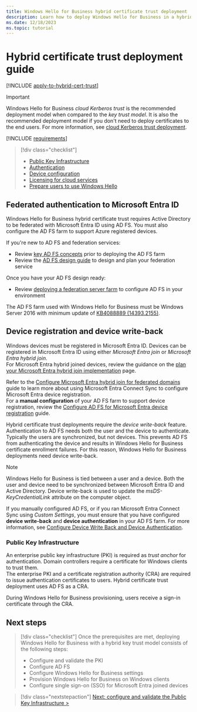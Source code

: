 ```yaml
---
title: Windows Hello for Business hybrid certificate trust deployment
description: Learn how to deploy Windows Hello for Business in a hybrid certificate trust scenario.
ms.date: 12/18/2023
ms.topic: tutorial
---
```


# Hybrid certificate trust deployment guide

[!INCLUDE [apply-to-hybrid-cert-trust](includes/apply-to-hybrid-cert-trust.md)]

> [!IMPORTANT]
> Windows Hello for Business *cloud Kerberos trust* is the recommended deployment model when compared to the *key trust model*. It is also the recommended deployment model if you don't need to deploy certificates to the end users. For more information, see [cloud Kerberos trust deployment](hybrid-cloud-kerberos-trust.md).

[!INCLUDE [requirements](includes/requirements.md)]

> [!div class="checklist"]
>
> - [Public Key Infrastructure](index.md#public-key-infrastructure-pki)
> - [Authentication](index.md#authentication)
> - [Device configuration](index.md#device-configuration)
> - [Licensing for cloud services](index.md#licensing-for-cloud-services)
> - [Prepare users to use Windows Hello](index.md#prepare-users-to-use-windows-hello)

## Federated authentication to Microsoft Entra ID

Windows Hello for Business hybrid certificate trust requires Active Directory to be federated with Microsoft Entra ID using AD FS. You must also configure the AD FS farm to support Azure registered devices.

If you're new to AD FS and federation services:

- Review [key AD FS concepts][SER-3] prior to deploying the AD FS farm
- Review the [AD FS design guide][SER-4] to design and plan your federation service

Once you have your AD FS design ready:

- Review [deploying a federation server farm][SER-2] to configure AD FS in your environment

The AD FS farm used with Windows Hello for Business must be Windows Server 2016 with minimum update of [KB4088889 (14393.2155)](https://support.microsoft.com/help/4088889).

## Device registration and device write-back

Windows devices must be registered in Microsoft Entra ID. Devices can be registered in Microsoft Entra ID using either *Microsoft Entra join* or *Microsoft Entra hybrid join*.\
For Microsoft Entra hybrid joined devices, review the guidance on the [plan your Microsoft Entra hybrid join implementation][AZ-8] page.

Refer to the [Configure Microsoft Entra hybrid join for federated domains][AZ-10] guide to learn more about using Microsoft Entra Connect Sync to configure Microsoft Entra device registration.\
For a **manual configuration** of your AD FS farm to support device registration, review the [Configure AD FS for Microsoft Entra device registration][AZ-11] guide.

Hybrid certificate trust deployments require the *device write-back* feature. Authentication to AD FS needs both the user and the device to authenticate. Typically the users are synchronized, but not devices. This prevents AD FS from authenticating the device and results in Windows Hello for Business certificate enrollment failures. For this reason, Windows Hello for Business deployments need device write-back.

> [!NOTE]
> Windows Hello for Business is tied between a user and a device. Both the user and device need to be synchronized between Microsoft Entra ID and Active Directory. Device write-back is used to update the *msDS-KeyCredentialLink* attribute on the computer object.

If you manually configured AD FS, or if you ran Microsoft Entra Connect Sync using *Custom Settings*, you must ensure that you have configured **device write-back** and **device authentication** in your AD FS farm. For more information, see [Configure Device Write Back and Device Authentication][SER-5].

### Public Key Infrastructure

An enterprise public key infrastructure (PKI) is required as *trust anchor* for authentication. Domain controllers require a certificate for Windows clients to trust them.\
The enterprise PKI and a certificate registration authority (CRA) are required to issue authentication certificates to users. Hybrid certificate trust deployment uses AD FS as a CRA.

During Windows Hello for Business provisioning, users receive a sign-in certificate through the CRA.

## Next steps

> [!div class="checklist"]
> Once the prerequisites are met, deploying Windows Hello for Business with a hybrid key trust model consists of the following steps:
>
> - Configure and validate the PKI
> - Configure AD FS
> - Configure Windows Hello for Business settings
> - Provision Windows Hello for Business on Windows clients
> - Configure single sign-on (SSO) for Microsoft Entra joined devices

> [!div class="nextstepaction"]
> [Next: configure and validate the Public Key Infrastructure >](hybrid-cert-trust-pki.md)

<!--links-->
[AZ-1]: /azure/active-directory/hybrid/how-to-connect-sync-whatis
[AZ-2]: /azure/multi-factor-authentication/multi-factor-authentication
[AZ-3]: /azure/multi-factor-authentication/multi-factor-authentication-whats-next
[AZ-8]: /azure/active-directory/devices/hybrid-azuread-join-plan
[AZ-10]: /azure/active-directory/devices/howto-hybrid-azure-ad-join#federated-domains
[AZ-11]: /azure/active-directory/devices/hybrid-azuread-join-manual

[SER-1]: /windows-server/identity/ad-fs/operations/configure-ad-fs-2016-and-azure-mfa
[SER-2]: /windows-server/identity/ad-fs/deployment/deploying-a-federation-server-farm
[SER-3]: /windows-server/identity/ad-fs/technical-reference/understanding-key-ad-fs-concepts
[SER-4]: /windows-server/identity/ad-fs/design/ad-fs-design-guide-in-windows-server-2012-r2
[SER-5]: /windows-server/identity/ad-fs/operations/configure-device-based-conditional-access-on-premises#configure-device-write-back-and-device-authentication

